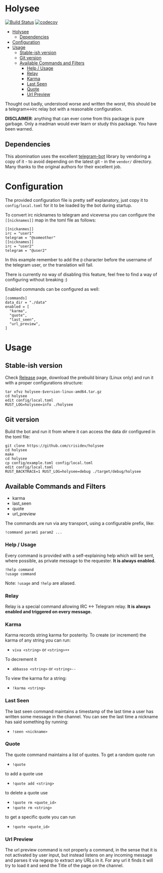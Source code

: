# Holysee

[![Build Status](https://travis-ci.org/crisidev/holysee.svg?branch=master)](https://travis-ci.org/crisidev/holysee)
[![codecov](https://codecov.io/gh/crisidev/holysee/branch/master/graph/badge.svg)](https://codecov.io/gh/crisidev/holysee)

- [Holysee](#holysee)
  * [Dependencies](#dependencies)
- [Configuration](#configuration)
- [Usage](#usage)
  * [Stable-ish version](#stable-ish-version)
  * [Git version](#git-version)
  * [Available Commands and Filters](#available-commands-and-filters)
    + [Help / Usage](#help---usage)
    + [Relay](#relay)
    + [Karma](#karma)
    + [Last Seen](#last-seen)
    + [Quote](#quote)
    + [Url Preview](#url-preview)

Thought out badly, understood worse and written the worst, this should be a telegram<->irc
relay bot with a reasonable configuration.

**DISCLAIMER**: anything that can ever come from this package is pure garbage. Only a madman
would ever learn or study this package. You have been warned.

## Dependencies

This abomination uses the excellent [telegram-bot](https://github.com/telegram-rs/telegram-bot/) library by vendoring
a copy of it - to avoid depending on the latest git - in the `vendor/` directory. Many thanks to the original
authors for their excellent job.

# Configuration

The provided configuration file is pretty self explanatory, just copy it to `config/local.toml` for it to be loaded
by the bot during startup.

To convert irc nicknames to telegram and viceversa you can configure the `[[nicknames]]` map in the toml file as follows:

```
[[nickanmes]]
irc = "user1"
telegram = "@someother"
[[nicknames]]
irc = "user2"
telegram = "@user2"
```

In this example remember to add the `@` character before the username of the telegram user, or the translation will fail.

There is currently no way of disabling this feature, feel free to find a way of configuring without breaking :)

Enabled commands can be configured as well:

```
[commands]
data_dir = "./data"
enabled = [
  "karma",
  "quote",
  "last_seen",
  "url_preview",
]
```

# Usage

## Stable-ish version
Check [Release](https://github.com/crisidev/holysee/releases) page, download the prebuild binary (Linux only) and run it with a proper configurations structure:

```
tar xfvz holysee-$version-linux-amd64.tar.gz
cd holysee
edit config/local.toml
RUST_LOG=holysee=info ./holysee
```

## Git version
Build the bot and run it from where it can access the data dir configured in the toml file:

```
git clone https://github.com/crisidev/holysee
cd holysee
make
cd holysee
cp config/example.toml config/local.toml
edit config/local.toml
RUST_BACKTRACE=1 RUST_LOG=holysee=debug ./target/debug/holysee
```

## Available Commands and Filters
* karma
* last_seen
* quote
* url_preview

The commands are run via any transport, using a configurable prefix, like:

```
!command param1 param2 ...
```

### Help / Usage

Every command is provided with a self-explaining help which will be sent, where possible, as private message to the requester.
**It is always enabled.**

```
!help command
!usage command
```

Note: `!usage` and `!help` are aliased.

### Relay

Relay is a special command allowing IRC <-> Telegram relay. **It is always enabled and triggered on every message.**

### Karma

Karma records string karma for posterity. To create (or increment) the karma of any string you can run:

- `viva <string>` or `<string>++`

To decrement it

- `abbasso <string>` or `<string>--`

To view the karma for a string:

- `!karma <string>`

### Last Seen

The last seen command maintains a timestamp of the last time a user has written some message in the channel. You can see
the last time a nickname has said something by running:

- `!seen <nickname>`

### Quote

The quote command maintains a list of quotes. To get a random quote run

- `!quote`

to add a quote use

- `!quote add <string>`

to delete a quote use

- `!quote rm <quote_id>`
- `!quote rm <string>`

to get a specific quote you can run

- `!quote <quote_id>`

### Url Preview

The url preview command is not properly a command, in the sense that it is not activated by user input, but instead listens
on any incoming message and parses it via regexp to extract any URLs in it. For any url it finds it will try to load it and
send the Title of the page on the channel.
